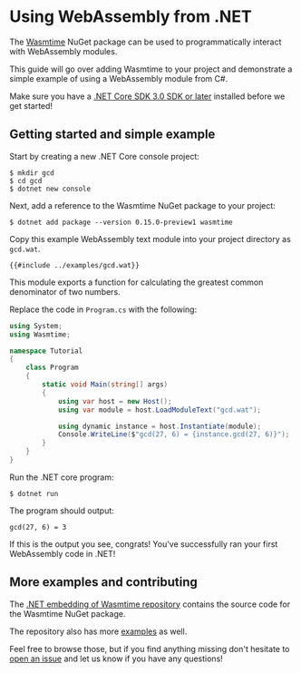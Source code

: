 # Using WebAssembly from .NET

The [Wasmtime](https://www.nuget.org/packages/Wasmtime) NuGet package can be used to
programmatically interact with WebAssembly modules.

This guide will go over adding Wasmtime to your project and demonstrate a simple
example of using a WebAssembly module from C#.

Make sure you have a [.NET Core SDK 3.0 SDK or later](https://dotnet.microsoft.com/download)
installed before we get started!

## Getting started and simple example

Start by creating a new .NET Core console project:

```text
$ mkdir gcd
$ cd gcd
$ dotnet new console
```

Next, add a reference to the Wasmtime NuGet package to your project:


```text
$ dotnet add package --version 0.15.0-preview1 wasmtime
```

Copy this example WebAssembly text module into your project directory as `gcd.wat`.

```wat
{{#include ../examples/gcd.wat}}
```

This module exports a function for calculating the greatest common denominator of two numbers.

Replace the code in `Program.cs` with the following:

```c#
using System;
using Wasmtime;

namespace Tutorial
{
    class Program
    {
        static void Main(string[] args)
        {
            using var host = new Host();
            using var module = host.LoadModuleText("gcd.wat");

            using dynamic instance = host.Instantiate(module);
            Console.WriteLine($"gcd(27, 6) = {instance.gcd(27, 6)}");
        }
    }
}
```

Run the .NET core program:

```text
$ dotnet run
```

The program should output:

```text
gcd(27, 6) = 3
```


If this is the output you see, congrats! You've successfully ran your first
WebAssembly code in .NET!

## More examples and contributing

The [.NET embedding of Wasmtime repository](https://github.com/bytecodealliance/wasmtime-dotnet)
contains the source code for the Wasmtime NuGet package.

The repository also has more [examples](https://github.com/bytecodealliance/wasmtime-dotnet/tree/master/examples)
as well.

Feel free to browse those, but if you find anything missing don't
hesitate to [open an issue](https://github.com/bytecodealliance/wasmtime-dotnet/issues/new) and let us
know if you have any questions!
